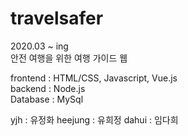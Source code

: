 # travelsafer
2020.03 ~ ing<br>
안전 여행을 위한 여행 가이드 웹 

frontend : HTML/CSS, Javascript, Vue.js <br>
backend : Node.js <br>
Database : MySql


yjh : 유정화
heejung : 유희정
dahui : 임다희

